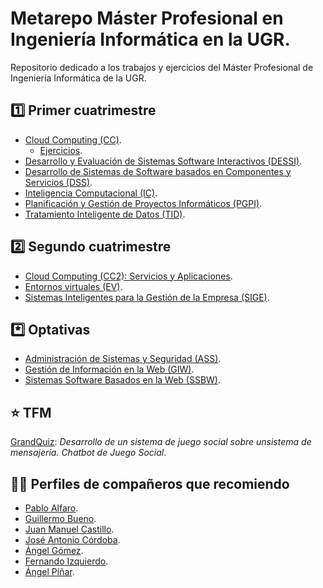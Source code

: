 # Metarepo Máster Profesional en Ingeniería Informática en la UGR.

Repositorio dedicado a los trabajos y ejercicios del Máster Profesional de Ingeniería Informática de la UGR.

## :one: Primer cuatrimestre

* [Cloud Computing (CC)](https://github.com/Carlosma7/MedAuth).
    * [Ejercicios](https://github.com/Carlosma7/EJERCICIOS-CC).
* [Desarrollo y Evaluación de Sistemas Software Interactivos (DESSI)](https://github.com/Carlosma7/DES).
* [Desarrollo de Sistemas de Software basados en Componentes y Servicios (DSS)](https://github.com/Carlosma7/DSS).
* [Inteligencia Computacional (IC)](https://github.com/Carlosma7/IC).
* [Planificación y Gestión de Proyectos Informáticos (PGPI)](https://github.com/Carlosma7/PGPI).
* [Tratamiento Inteligente de Datos (TID)](https://github.com/Carlosma7/TID).

## :two: Segundo cuatrimestre

* [Cloud Computing (CC2): Servicios y Aplicaciones](https://github.com/Carlosma7/CC2).
* [Entornos virtuales (EV)](https://github.com/Carlosma7/EV).
* [Sistemas Inteligentes para la Gestión de la Empresa (SIGE)](https://github.com/Carlosma7/SIGE).

## :asterisk: Optativas

* [Administración de Sistemas y Seguridad (ASS)](https://github.com/Carlosma7/ASS).
* [Gestión de Información en la Web (GIW)]().
* [Sistemas Software Basados en la Web (SSBW)]().

## :star: TFM

[GrandQuiz](https://github.com/Carlosma7/TFM-GrandQuiz): _Desarrollo de un sistema de juego social sobre unsistema de mensajería. Chatbot de Juego Social_.

## :man_technologist: Perfiles de compañeros que recomiendo

* [Pablo Alfaro](https://github.com/pabloalfaro).
* [Guillermo Bueno](https://github.com/Guillergood).
* [Juan Manuel Castillo](https://github.com/jumacasni).
* [José Antonio Córdoba](https://github.com/pepitoenpeligro).
* [Ángel Gómez](https://github.com/harvestcore).
* [Fernando Izquierdo](https://github.com/fer227).
* [Ángel Píñar](https://github.com/Anglepi).
